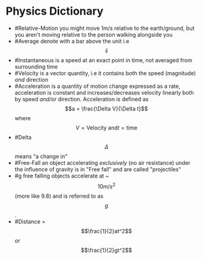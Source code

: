 # Physics Dictionary
- #Relative-Motion you might move 1m/s relative to the earth/ground, but you aren't moving relative to the person walking alongside you
- #Average denote with a bar above the unit i.e $$\bar{s}$$
- #Instantaneous is a speed at an exact point in time, not averaged from surrounding time
- #Velocity is a vector quantity, i.e it contains both the speed (magnitude) *and* direction
- #Acceleration is a quantity of motion change expressed as a rate, acceleration is constant and increases/decreases velocity linearly both by speed *and/or* direction. Acceleration is defined as $$a = \frac{\Delta V}{\Delta t}$$ where $$V = \text{Velocity and} t = \text{time}$$
- #Delta $$\Delta$$ means "a change in"
- #Free-Fall an object accelerating *exclusively* (no air resistance) under the influence of gravity is in "Free fall" and are called "projectiles"
- #g free falling objects accelerate at ~$$10m/s^2$$ (more like 9.8) and is referred to as $$g$$.
- #Distance = $$\frac{1}{2}at^2$$ or $$\frac{1}{2}gt^2$$
